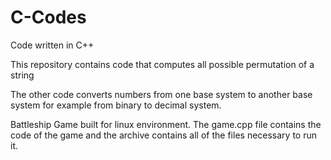# C-Codes

Code written in C++

This repository contains code that computes all possible permutation of a string

The other code converts numbers from one base system to another base system for example from binary to decimal system.

Battleship Game built for linux environment. The game.cpp file contains the code of the game and the archive contains all of the files necessary to run it.
